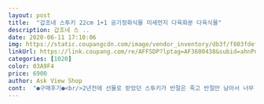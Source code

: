 ```yaml
---
layout: post 
title:  "갑조네 스투키 22cm 1+1 공기정화식물 미세먼지 다육화분 다육식물" 
description: 갑조네 스 ..
date: 2020-06-11 17:10:06 
img: https://static.coupangcdn.com/image/vendor_inventory/db3f/f803fdef8b930e92e1f604bd59a33f60594133290e06620d18981933aa8d.jpg 
linkUrl: https://link.coupang.com/re/AFFSDP?lptag=AF3600438&subid=ahnPublicAsk&pageKey=210719639&itemId=628429637&vendorItemId=4649552405&traceid=V0-113-cb04a8425b327590 
categories: [1020] 
color: 03A9F4 
price: 6900 
author: Ask View Shop 
cont:  "●구매후기●<br/>2년전에 선물로 받았던 스투키가 반절은 죽고 반절만 남아서 너무 허전해서 어버이날 꽃이랑 분갈이용흙도 사야하고해서 여기저기 검색해봤더니 갑조네가 평이 좋아서 갑조네로 검색을 하던중에 스투키 1 + 1이벤트를 하더라구요 ㅎㅎ 바로 장바구니에 담았습니다 크기도 전에 키우던거보단 좀 더 커서 공기정화에도 더 효과적일꺼같구요 ㅎㅎㅎ 전에꺼는 정말 아담한 사이즈였거든요 ㅎㅎ.<br/>.<br/> 작은화분에 다닥다닥.<br/>.<br/>옹기종기 한데모여 배송이 되었어요<br/>그래도 죽지않고 오래... <br/>살아주겠죠?? ㅎㅎ<br/>받아보고 일단 포장에서 맘에 들었습니다<br/>밝은 양지에서 한달에 한 번 정도? 물을 주거나 주위를 가습기로 살짝 뿌려기만 해도 괜찮네요.<br/><br/>밤에 옮긴다고 사진은 못 찍었지만  작은 싹이 올라고 있는것이 두 개나 더<br/>벌써 19년 11월 10일<br/>분갈이시에 좀 조심히 이전 화분을 빼내야 예쁘게 꽂혀요.<br/> 저는 두어개가 획 흔들거려서 그거 잡느라고 애 좀 먹었네요.<br/> 딱 왔을 때보다는 덜 이쁘지만 그래도 만족합니다.<br/><br/>뿌리부분이여서 사장님이 확인하기는 힘들었을거라고 봐요.<br/> 그러나 나름 뿌리도 나고 튼튼해서 버릴 것없이 분리해서( 미세하게 상처난 친구와 건강한 친구) 심었어요.<br/><br/>스투키 개수가 많아서 깜놀 <br/>스투키는 정말 키우는 재미가 있는 것같아요.<br/><br/>식물이 집에 오면 입부터 대는 울 둘째 녀석이 아직 눈치를 채지 못해서 앞으로 어찌될지는 모르겠지만 어쨌든 분갈이 후의 스투키들은 너무 이쁘게 인테리어에 한 몫하고 있네요.<br/> ㅎㅎㅎ 매우 만족스러워요.<br/><br/>심은 사진은 한달 후에 적응한 모습으로 추가로 올릴께요.<br/><br/>안방에 두려고 샀어요.<br/> 잎이 있는 것들은 고양이들이 죄다 물어 뜯어서 방에 두지는 못하고 이 스투키는 장엄한 모습에 고양이들이 입대지 못할 것 같아서 당차게 안방 티비 옆에 뒀네요.<br/><br/>얼른 크고 더 싱싱하게 잘 키워서 큰 화분에 옮겨 심었으면 좋겠어요.<br/><br/>예쁘게 잘 키우겠습니다.<br/><br/>원플원에 너무 싱싱하고 예쁜 스투키를 잘 산 것 같아서 매우 만족합니다.<br/> 분갈이 없이 키우려고 했는데 밑에 화분이 너무 작고 바로 서질 않아서 화분을 새로 산다고 분갈이가 늦었어요.<br/> 그래도 싱싱하게 잘 있어줬네요.<br/> ㅎ<br/>작은 사이즈를 좋아해서 샀지만 길이는 어림해서 20cm정도 되니 마니 작지않아요.<br/> 테이블에 올려놓고 키우기 좋다는 것이죠^^<br/>작은 싹이 올라온 것을 보고 다른 스투키들을 다시 나누어  재활용 커피컵에 심었어요.<br/> ㅎㅎ<br/>장단점이 있더라구요.<br/><br/>저는 총 16촉수 받았어요분갈이하기 위해서 화분 뜯어내느라 힘들었네요 ㅎㅎㅎㅎ스투키에 어쩜 그리 딱 맞춰서 붙어있는지.<br/>.<br/>ㅎㅎ.<br/>.<br/> 아마 애들모양 잡아주고 흔들리지말라고 그런거같아요 그렇게 뜯어내고 분갈이를 완료했습니다 어떤분이 후기글 올린것중에... <br/> 스투키는 분갈이하고 2주뒤쯤에 물주라고해서 그럴라고했는데ㅠ 엄마가 이미 빛보다 빠르게 ㅎㅎㅎ물을... <br/>주셨네요 ㅎㅎ<br/>전자파차단에도 좋다해서 티비옆에 잘 두었습니다 예쁘게 건강하게 잘 자라주길 ㅎㅎ<br/>좁은 곳에 많은 양이 있다보니 눌리기도 하고 썩기도 ㅜㅜ<br/>키우는 재미가 있어요 ㅎㅎ<br/>포장은 정말 꼼꼼하게 해주셨더라구요 ㅎㅎ<br/>" 
---
```

